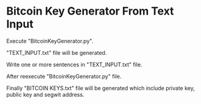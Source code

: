 # Bitcoin Key Generator From Text Input


Execute "BitcoinKeyGenerator.py".

"TEXT_INPUT.txt" file will be generated.

Write one or more sentences in "TEXT_INPUT.txt" file.

After reexecute "BitcoinKeyGenerator.py" file. 

Finally "BITCOIN KEYS.txt" file will be generated which include private key, public key and segwit address.


